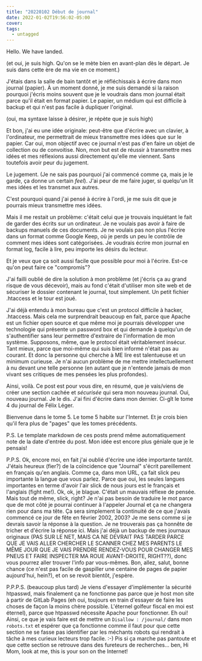 ```yaml
---
title: "20220102 Début de journal"
date: 2022-01-02T19:56:02-05:00
cover:
tags:
  - untagged
---
```


Hello. We have landed.

(et oui, je suis high. Qu'on se le mète bien en avant-plan dès le départ. Je suis dans cette ère de ma vie en
ce moment.)

J'étais dans la salle de bain tantôt et je réfléchissais à écrire dans mon journal (papier). À un moment
donné, je me suis demandé si la raison pourquoi j'écris moins souvent que je le voudrais dans mon journal
était parce qu'il était en format papier. Le papier, un médium qui est difficile à backup et qui n'est pas
facile à dupliquer l'original.

(oui, ma syntaxe laisse à désirer, je répète que je suis high)

Et bon, j'ai eu une idée originale: peut-être que d'écrire avec un clavier, à l'ordinateur, me permettrait de
mieux transmettre mes idées que sur le papier. Car oui, mon objectif avec ce journal n'est pas d'en faire un
objet de collection ou de convoitise. Non, mon but est de réussir à transmettre mes idées et mes réflexions
aussi directement qu'elle me viennent. Sans toutefois avoir peur du jugement.

Le jugement. (Je ne sais pas pourquoi j'ai commencé comme ça, mais je le garde, ça donne un certain *feel*).
J'ai peur de me faire juger, si quelqu'un lit mes idées et les transmet aux autres.

C'est pourquoi quand j'ai pensé à écrire à l'ordi, je me suis dit que je pourrais mieux transmettre mes idées.

Mais il me restait un problème: c'était celui que je trouvais inquiétant le fait de garder des écrits sur un
ordinateur. Je ne voulais pas avoir à faire de backups manuels de ces documents. Je ne voulais pas non plus
l'écrire dans un format comme Google Keep, où je perds un peu le contrôle de comment mes idées sont
catégorisées. Je voudrais écrire mon journal en format log, facile à lire, peu importe les désirs du lecteur.

Et je veux que ça soit aussi facile que possible pour moi à l'écrire. Est-ce qu'on peut faire ce "compromis"?

J'ai failli oublié de dire la solution à mon problème (et j'écris ça au grand risque de vous décevoir), mais
au fond c'était d'utiliser mon site web et de sécuriser le dossier contenant le journal, tout simplement. Un
petit fichier .htaccess et le tour est joué.

J'ai déjà entendu à mon bureau que c'est un protocol difficile à hacker, .htaccess. Mais cela me surprendrait beaucoup en
fait, parce que Apache est un fichier open source et que même moi je pourrais développer une technologie qui
présente un password box et qui demande à quelqu'un de s'authentifier sans leur permettre d'extraire de
l'information de mon système. Supposons, même, que le protocol était véritablement insécur. Tant mieux, parce
que moi-même qui suis bien informé n'était pas au courant. Et donc la personne qui cherche à ME lire est
talentueuse et un minimum curieuse. Je n'ai aucun problème de me mettre intellectuellement à nu devant une
telle personne (en autant que je n'entende jamais de mon vivant ses critiques de mes pensées les plus
profondes).

Ainsi, voilà. Ce post est pour vous dire, en résumé, que je vais/viens de créer une section cachée et
_sécurisée_ qui sera mon nouveau journal. Oui, nouveau journal. Je le dis. J'ai fini d'écrire dans mon
dernier. Ci-gît le tome 4 du journal de Félix Léger.

Bienvenue dans le tome 5. Le tome 5 habite sur l'Internet. Et je crois bien qu'il fera plus de "pages" que les
tomes précédents.

P.S. Le template markdown de ces posts prend même automatiquement note de la date d'entrée du post. Mon idée
est encore plus géniale que je le pensais!

P.P.S. Ok, encore moi, en fait j'ai oublié d'écrire une idée importante tantôt. J'étais heureux (fier?) de la coïncidence
que "Journal" s'écrit pareillement en français qu'en anglais. Comme ça, dans mon URL, ça fait slick peu
importante la langue que vous parlez. Parce que oui, les seules langues importantes en terme d'avoir l'air
slick de nous jours est le français et l'anglais (fight me!). Ok, ok, je blague. C'était un mauvais réflexe de
pensée. Mais tout de même, slick, right? Je n'ai pas besoin de traduire le mot parce que de mot côté je
pourrai continuer à l'appeler Journal et ça ne changera rien pour dans ma tête. Ça sera simplement la
continuité de ce que j'avais commencé ce jour de fête en février 2002, 2003? Je me sens comme si je devrais
savoir la réponse à la question. Je ne trouverais pas ça honnête de tricher et d'écrire la réponse ici. Mais
j'ai déjà un backup de mes journaux originaux (PAS SUR LE NET, MAIS CA NE DEVRAIT PAS TARDER PARCE QUE JE VAIS
ALLER CHERCHER LE SCANNER CHEZ MES PARENTS LE MÊME JOUR QUE JE VAIS PRENDRE RENDEZ-VOUS POUR CHANGER MES PNEUS
ET FAIRE INSPECTER MA ROUE AVANT-DROITE, RIGHT??), donc vous pourrez aller trouver l'info par vous-mêmes. Bon,
allez, salut, bonne chance (ce n'est pas facile de gaspiller une centaine de pages de papier aujourd'hui,
hein?), et on se revoit bientôt, j'espère.

P.P.P.S. (beaucoup plus tard) Je viens d'essayer d'implémenter la sécurité htpasswd, mais finalement ça ne
fonctionne pas parce que je host mon site à partir de GitLab Pages (eh oui, toujours en train d'essayer de
faire les choses de façon la moins chère possible. L'éternel golfeur fiscal en moi est éternel), parce que
htpasswd nécessite Apache pour fonctionner. Eh oui! Ainsi, ce que je vais faire est de mettre un `Disallow :
/journal/` dans mon `robots.txt` et espérer que ça fonctionne comme il faut pour que cette section ne se fasse
pas identifier par les méchants robots qui rendrait à tâche à mes curieux lecteurs trop facile. :-) Pis si ça
marche pas pantoute et que cette section se retrouve dans des fureteurs de recherches... ben, Hi Mom, look at
me, this is your son on the Internet!
